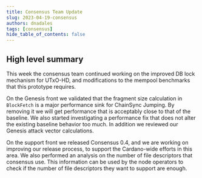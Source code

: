 ```yaml
---
title: Consensus Team Update
slug: 2023-04-19-consensus
authors: dnadales
tags: [consensus]
hide_table_of_contents: false
---
```


## High level summary

This week the consensus team continued working on the improved DB lock mechanism
for UTxO-HD, and modifications to the mempool benchmarks that this prototype
requires.

On the Genesis front we validated that the fragment size calculation in
`BlockFetch` is a major performance sink for ChainSync Jumping. By removing it
we will get performance that is acceptably close to that of the baseline. We
also started investigating a performance fix that does not alter the existing
baseline behavior too much. In addition we reviewed our Genesis attack vector
calculations.

On the support front we released Consensus 0.4, and we are working on improving
our release process, to support the Cardano-wide efforts in this area. We also
performed an analysis on the number of file descriptors that consensus use. This
information can be used by the node operators to check if the number of file
descriptors they want to support are enough.
